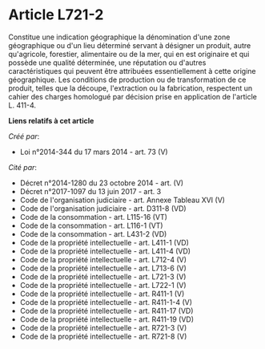 # Article L721-2

Constitue une indication géographique la dénomination d'une zone géographique ou d'un lieu déterminé servant à désigner un
produit, autre qu'agricole, forestier, alimentaire ou de la mer, qui en est originaire et qui possède une qualité déterminée,
une réputation ou d'autres caractéristiques qui peuvent être attribuées essentiellement à cette origine géographique. Les
conditions de production ou de transformation de ce produit, telles que la découpe, l'extraction ou la fabrication,
respectent un cahier des charges homologué par décision prise en application de l'article L. 411-4.

**Liens relatifs à cet article**

_Créé par_:

  - Loi n°2014-344 du 17 mars 2014 - art. 73 (V)

_Cité par_:

  - Décret n°2014-1280 du 23 octobre 2014 - art. (V)
  - Décret n°2017-1097 du 13 juin 2017 - art. 3
  - Code de l'organisation judiciaire - art. Annexe Tableau XVI (V)
  - Code de l'organisation judiciaire - art. D311-8 (VD)
  - Code de la consommation - art. L115-16 (VT)
  - Code de la consommation - art. L116-1 (VT)
  - Code de la consommation - art. L431-2 (VD)
  - Code de la propriété intellectuelle - art. L411-1 (VD)
  - Code de la propriété intellectuelle - art. L411-4 (VD)
  - Code de la propriété intellectuelle - art. L712-4 (V)
  - Code de la propriété intellectuelle - art. L713-6 (V)
  - Code de la propriété intellectuelle - art. L721-3 (V)
  - Code de la propriété intellectuelle - art. L722-1 (V)
  - Code de la propriété intellectuelle - art. R411-1 (V)
  - Code de la propriété intellectuelle - art. R411-1-4 (V)
  - Code de la propriété intellectuelle - art. R411-17 (VD)
  - Code de la propriété intellectuelle - art. R411-19 (VD)
  - Code de la propriété intellectuelle - art. R721-3 (V)
  - Code de la propriété intellectuelle - art. R721-8 (V)
